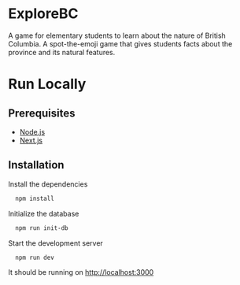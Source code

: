 # ExploreBC

A game for elementary students to learn about the nature of British Columbia.
A spot-the-emoji game that gives students facts about the province and its natural features.

# Run Locally

## Prerequisites

- [Node.js](https://nodejs.org/en/)
- [Next.js](https://nextjs.org/)

## Installation

Install the dependencies

```bash
  npm install
```

Initialize the database

```bash
  npm run init-db
```

Start the development server

```bash
  npm run dev
```

It should be running on [http://localhost:3000](http://localhost:3000)
